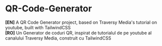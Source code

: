 # QR-Code-Generator
<link rel="stylesheet" href="path/to/font-awesome/css/font-awesome.min.css">
<p>
  <strong>[EN]</strong> A QR Code Generator project, based on Traversy Media's tutorial on youtube, built with TailwindCSS
  <br>
  <strong>[RO]</strong> Un Generator de coduri QR, inspirat de tutorialul de pe youtube al canalului Traversy Media, construit cu TailwindCSS
 </p>
